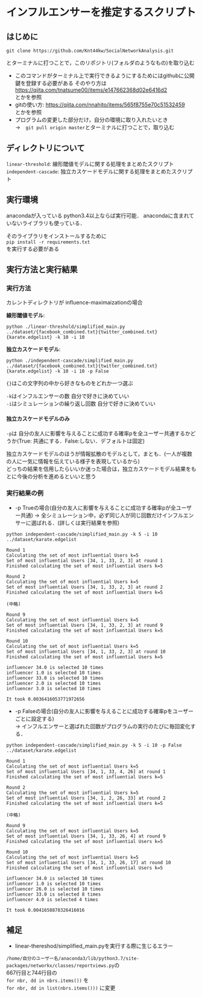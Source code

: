 # インフルエンサーを推定するスクリプト

## はじめに

`git clone https://github.com/Knt44kw/SocialNetworkAnalysis.git`

とターミナルに打つことで，このリポジトリ(フォルダのようなもの)を取り込む

* このコマンドがターミナル上で実行できるようにするためにはgithubに公開鍵を登録する必要がある そのやり方は
https://qiita.com/tnatsume00/items/e147662368d02e6416d2<br>
とかを参照
* gitの使い方:
https://qiita.com/nnahito/items/565f8755e70c51532459 <br>
とかを参照
* プログラムの変更した部分だけ，自分の環境に取り入れたいとき<br>
→　`git pull origin master`とターミナルに打つことで，取り込む

## ディレクトリについて
`linear-threshold`: 線形閾値モデルに関する処理をまとめたスクリプト<br>
`independent-cascade`:  独立カスケードモデルに関する処理をまとめたスクリプト
## 実行環境
anacondaが入っている python3.4以上ならば実行可能．
anacondaに含まれていないライブラリも使っている．

そのライブラリをインストールするために<br>
`pip install -r requirements.txt`<br>を実行する必要がある

## 実行方法と実行結果
### 実行方法
カレントディレクトリが influence-maximaizationの場合<br>

<b>線形閾値モデル</b>: 

`python ./linear-threshold/simplified_main.py ../dataset/{facebook_combined.txt}{twitter_combined.txt}{karate.edgelist} -k 10 -i 10`<br>

<b>独立カスケードモデル</b>: 

`python ./independent-cascade/simplified_main.py ../dataset/{facebook_combined.txt}{twitter_combined.txt}{karate.edgelist} -k 10 -i 10 -p False`

`{}`はこの文字列の中から好きなものをどれか一つ選ぶ

`-k`はインフルエンサーの数 自分で好きに決めていい<br> 
`-i`はシミュレーションの繰り返し回数 自分で好きに決めていい<br>

#### 独立カスケードモデルのみ

`-p`は 自分の友人に影響を与えることに成功する確率pを全ユーザー共通するかどうか(True: 共通にする．False:しない．デフォルトは固定)

独立カスケードモデルのほうが情報拡散のモデルとして，まとも．(一人が複数の人に一気に情報を伝えている様子を表現しているから)<br>
どっちの結果を信用したらいいか迷った場合は，独立カスケードモデル結果をもとに今後の分析を進めるといいと思う

### 実行結果の例
* -p Trueの場合(自分の友人に影響を与えることに成功する確率pが全ユーザー共通)
→ 全シミュレーション中，必ず同じ人が同じ回数だけインフルエンサーに選ばれる．(詳しくは実行結果を参照)

```
python independent-cascade/simplified_main.py -k 5 -i 10  ../dataset/karate.edgelist

Round 1
Calculating the set of most influential Users k=5
Set of most influential Users [34, 1, 33, 2, 3] at round 1
Finished calculating the set of most influential Users k=5

Round 2
Calculating the set of most influential Users k=5
Set of most influential Users [34, 1, 33, 2, 3] at round 2
Finished calculating the set of most influential Users k=5

(中略)

Round 9
Calculating the set of most influential Users k=5
Set of most influential Users [34, 1, 33, 2, 3] at round 9
Finished calculating the set of most influential Users k=5

Round 10
Calculating the set of most influential Users k=5
Set of most influential Users [34, 1, 33, 2, 3] at round 10
Finished calculating the set of most influential Users k=5

influencer 34.0 is selected 10 times
influencer 1.0 is selected 10 times
influencer 33.0 is selected 10 times
influencer 2.0 is selected 10 times
influencer 3.0 is selected 10 times

It took 0.0036416053771972656
```

* -p Falseの場合(自分の友人に影響を与えることに成功する確率pをユーザーごとに設定する)<br>
→ インフルエンサーと選ばれた回数がプログラムの実行のたびに毎回変化する．

```
python independent-cascade/simplified_main.py -k 5 -i 10 -p False ../dataset/karate.edgelist

Round 1
Calculating the set of most influential Users k=5
Set of most influential Users [34, 1, 33, 4, 26] at round 1
Finished calculating the set of most influential Users k=5

Round 2
Calculating the set of most influential Users k=5
Set of most influential Users [34, 1, 2, 26, 33] at round 2
Finished calculating the set of most influential Users k=5

(中略)

Round 9
Calculating the set of most influential Users k=5
Set of most influential Users [34, 1, 33, 26, 4] at round 9
Finished calculating the set of most influential Users k=5

Round 10
Calculating the set of most influential Users k=5
Set of most influential Users [34, 1, 33, 26, 17] at round 10
Finished calculating the set of most influential Users k=5

influencer 34.0 is selected 10 times
influencer 1.0 is selected 10 times
influencer 26.0 is selected 10 times
influencer 33.0 is selected 8 times
influencer 4.0 is selected 4 times

It took 0.0041658878326416016
```

## 補足
* linear-thereshod/simplified_main.pyを実行する際に生じるエラー

`/home/自分のユーザー名/anaconda3/lib/python3.7/site-packages/networkx/classes/reportviews.py`の
<br>
667行目と744行目の<br>
`for nbr, dd in nbrs.items())` 
を<br>
`for nbr, dd in list(nbrs.items()))`
に変更 
